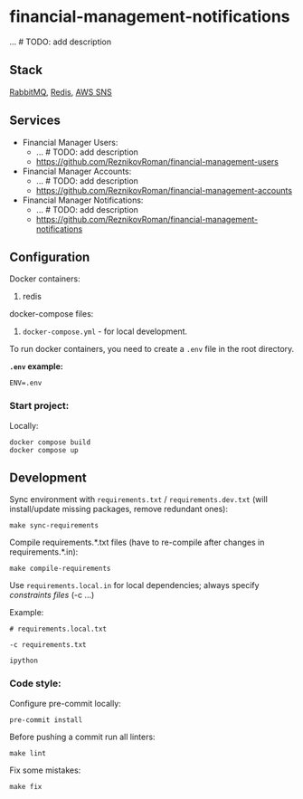 # financial-management-notifications
... \# TODO: add description

## Stack
[RabbitMQ](https://www.rabbitmq.com/), [Redis](https://redis.io/), [AWS SNS](https://aws.amazon.com/sns/)

## Services
- Financial Manager Users:
  - ... \# TODO: add description
  - https://github.com/ReznikovRoman/financial-management-users
- Financial Manager Accounts:
  - ... \# TODO: add description
  - https://github.com/ReznikovRoman/financial-management-accounts
- Financial Manager Notifications:
  - ... \# TODO: add description
  - https://github.com/ReznikovRoman/financial-management-notifications

## Configuration
Docker containers:
1. redis

docker-compose files:
 1. `docker-compose.yml` - for local development.

To run docker containers, you need to create a `.env` file in the root directory.

**`.env` example:**
```dotenv
ENV=.env
```

### Start project:

Locally:
```shell
docker compose build
docker compose up
```

## Development
Sync environment with `requirements.txt` / `requirements.dev.txt` (will install/update missing packages, remove redundant ones):
```shell
make sync-requirements
```

Compile requirements.\*.txt files (have to re-compile after changes in requirements.\*.in):
```shell
make compile-requirements
```

Use `requirements.local.in` for local dependencies; always specify _constraints files_ (-c ...)

Example:
```shell
# requirements.local.txt

-c requirements.txt

ipython
```

### Code style:
Configure pre-commit locally:

```shell
pre-commit install
```

Before pushing a commit run all linters:

```shell
make lint
```

Fix some mistakes:

```shell
make fix
```
